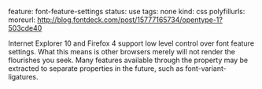 feature: font-feature-settings
status: use
tags: none
kind: css
polyfillurls:
moreurl: http://blog.fontdeck.com/post/15777165734/opentype-1?503cde40

Internet Explorer 10 and Firefox 4 support low level control over font feature settings. What this means is other browsers merely will not render the flourishes you seek. Many features available through the property may be extracted to separate properties in the future, such as font-variant-ligatures. 
